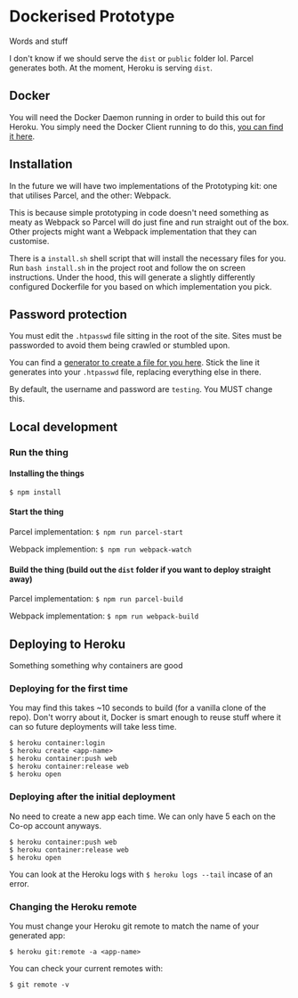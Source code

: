 # Dockerised Prototype

Words and stuff

I don't know if we should serve the `dist` or `public` folder lol. Parcel generates both. At the moment, Heroku is serving `dist`.

## Docker
You will need the Docker Daemon running in order to build this out for Heroku. You simply need the Docker Client running to do this, [you can find it here](https://hub.docker.com/editions/community/docker-ce-desktop-mac).

## Installation
In the future we will have two implementations of the Prototyping kit: one that utilises Parcel, and the other: Webpack.

This is because simple prototyping in code doesn't need something as meaty as Webpack so Parcel will do just fine and run straight out of the box. Other projects might want a Webpack implementation that they can customise.

There is a `install.sh` shell script that will install the necessary files for you. Run `bash install.sh` in the project root and follow the on screen instructions. Under the hood, this will generate a slightly differently configured Dockerfile for you based on which implementation you pick.

## Password protection
You must edit the `.htpasswd` file sitting in the root of the site. Sites must be passworded to avoid them being crawled or stumbled upon.

You can find a [generator to create a file for you here](http://www.htaccesstools.com/htpasswd-generator/). Stick the line it generates into your `.htpasswd` file, replacing everything else in there.

By default, the username and password are `testing`. You MUST change this.

##  Local development

<!-- ### Build the thing
`$ docker build -t {$NAME} .` You can 'tag' (name) the image whatever you like. This is useful if you have multiple prototypes on the go.

You can also use the option `--no-cache` flag to build a clean image-->

### Run the thing
#### Installing the things
`$ npm install`

#### Start the thing
Parcel implementation: `$ npm run parcel-start`

Webpack implemention: `$ npm run webpack-watch`

#### Build the thing (build out the `dist` folder if you want to deploy straight away)
Parcel implementation: `$ npm run parcel-build`

Webpack implementation: `$ npm run webpack-build`

## Deploying to Heroku

Something something why containers are good

### Deploying for the first time

You may find this takes ~10 seconds to build (for a vanilla clone of the repo). Don't worry about it, Docker is smart enough to reuse stuff where it can so future deployments will take less time.

```
$ heroku container:login
$ heroku create <app-name>
$ heroku container:push web
$ heroku container:release web
$ heroku open
```

### Deploying after the initial deployment

No need to create a new app each time. We can only have 5 each on the Co-op account anyways.

```
$ heroku container:push web
$ heroku container:release web
$ heroku open
```

You can look at the Heroku logs with `$ heroku logs --tail` incase of an error.

### Changing the Heroku remote
You must change your Heroku git remote to match the name of your generated app:

`$ heroku git:remote -a <app-name>`

You can check your current remotes with:

`$ git remote -v`